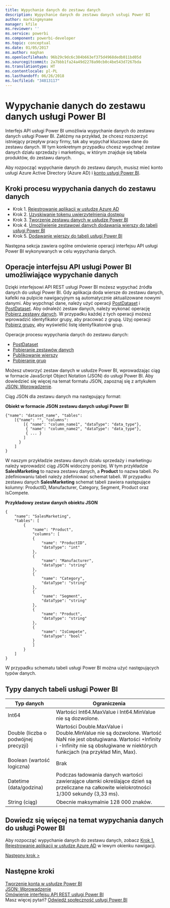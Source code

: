 ```yaml
---
title: Wypychanie danych do zestawu danych
description: Wypychanie danych do zestawu danych usługi Power BI
author: markingmyname
manager: kfile
ms.reviewer: ''
ms.service: powerbi
ms.component: powerbi-developer
ms.topic: conceptual
ms.date: 01/05/2017
ms.author: maghan
ms.openlocfilehash: 96b29c9dc6c384b663ef375d4968dedb011bd05d
ms.sourcegitcommit: 2a7bbb1fa24a49d2278a90cb0c4be543d7267bda
ms.translationtype: HT
ms.contentlocale: pl-PL
ms.lasthandoff: 06/26/2018
ms.locfileid: "34813117"
---
```

# <a name="push-data-into-a-power-bi-dataset"></a>Wypychanie danych do zestawu danych usługi Power BI
Interfejs API usługi Power BI umożliwia wypychanie danych do zestawu danych usługi Power BI. Załóżmy na przykład, że chcesz rozszerzyć istniejący przepływ pracy firmy, tak aby wypychał kluczowe dane do zestawu danych. W tym konkretnym przypadku chcesz wypchnąć zestaw danych działu sprzedaży i marketingu, w którym znajduje się tabela produktów, do zestawu danych.

Aby rozpocząć wypychanie danych do zestawu danych, musisz mieć konto usługi Azure Active Directory (Azure AD) i [konto usługi Power BI](create-an-azure-active-directory-tenant.md).

## <a name="steps-to-push-data-into-a-dataset"></a>Kroki procesu wypychania danych do zestawu danych
* Krok 1. [Rejestrowanie aplikacji w usłudze Azure AD](walkthrough-push-data-register-app-with-azure-ad.md)
* Krok 2. [Uzyskiwanie tokenu uwierzytelnienia dostępu](walkthrough-push-data-get-token.md)
* Krok 3. [Tworzenie zestawu danych w usłudze Power BI](walkthrough-push-data-create-dataset.md)
* Krok 4. [Umożliwienie zestawowi danych dodawania wierszy do tabeli usługi Power BI](walkthrough-push-data-get-datasets.md)
* Krok 5. [Dodawanie wierszy do tabeli usługi Power BI](walkthrough-push-data-add-rows.md)

Następna sekcja zawiera ogólne omówienie operacji interfejsu API usługi Power BI wykonywanych w celu wypychania danych.

## <a name="power-bi-api-operations-to-push-data"></a>Operacje interfejsu API usługi Power BI umożliwiające wypychanie danych
Dzięki interfejsowi API REST usługi Power BI możesz wypychać źródła danych do usługi Power BI. Gdy aplikacja doda wiersze do zestawu danych, kafelki na pulpicie nawigacyjnym są automatycznie aktualizowane nowymi danymi. Aby wypchnąć dane, należy użyć operacji [PostDataset](https://docs.microsoft.com/rest/api/power-bi/pushdatasets) i [PostDataset](https://docs.microsoft.com/rest/api/power-bi/pushdatasets/datasets_postrows). Aby odnaleźć zestaw danych, należy wykonać operację [Pobierz zestawy danych](https://docs.microsoft.com/rest/api/power-bi/datasets/getdatasets). W przypadku każdej z tych operacji możesz wprowadzić identyfikator grupy, aby pracować z grupą. Użyj operacji [Pobierz grupy](https://docs.microsoft.com/rest/api/power-bi/groups/getgroups), aby wyświetlić listę identyfikatorów grup.

Operacje procesu wypychania danych do zestawu danych:

* [PostDataset](https://docs.microsoft.com/rest/api/power-bi/pushdatasets/datasets_postdataset)
* [Pobieranie zestawów danych](https://docs.microsoft.com/rest/api/power-bi/datasets/getdatasets)
* [Publikowanie wierszy](https://docs.microsoft.com/rest/api/power-bi/pushdatasets/datasets_postrows)
* [Pobieranie grup](https://docs.microsoft.com/rest/api/power-bi/groups/getgroups)

Możesz utworzyć zestaw danych w usłudze Power BI, wprowadzając ciąg w formacie JavaScript Object Notation (JSON) do usługi Power BI. Aby dowiedzieć się więcej na temat formatu JSON, zapoznaj się z artykułem [JSON: Wprowadzenie](http://json.org/).

Ciąg JSON dla zestawu danych ma następujący format:

**Obiekt w formacie JSON zestawu danych usługi Power BI**

    {"name": "dataset_name", "tables":
        [{"name": "", "columns":
            [{ "name": "column_name1", "dataType": "data_type"},
             { "name": "column_name2", "dataType": "data_type"},
             { ... }
            ]
          }
        ]
    }

W naszym przykładzie zestawu danych działu sprzedaży i marketingu należy wprowadzić ciąg JSON widoczny poniżej. W tym przykładzie **SalesMarketing** to nazwa zestawu danych, a **Product** to nazwa tabeli. Po zdefiniowaniu tabeli należy zdefiniować schemat tabeli. W przypadku zestawu danych **SalesMarketing** schemat tabeli zawiera następujące kolumny: ProductID, Manufacturer, Category, Segment, Product oraz IsCompete.

**Przykładowy zestaw danych obiektu JSON**

    {
        "name": "SalesMarketing",
        "tables": [
            {
                "name": "Product",
                "columns": [
                {
                    "name": "ProductID",
                    "dataType": "int"
                },
                {
                    "name": "Manufacturer",
                    "dataType": "string"
                },
                {
                    "name": "Category",
                    "dataType": "string"
                },
                {
                    "name": "Segment",
                    "dataType": "string"
                },
                {
                    "name": "Product",
                    "dataType": "string"
                },
                {
                    "name": "IsCompete",
                    "dataType": "bool"
                }
                ]
            }
        ]
    }

W przypadku schematu tabeli usługi Power BI można użyć następujących typów danych.

## <a name="power-bi-table-data-types"></a>Typy danych tabeli usługi Power BI
| **Typ danych** | **Ograniczenia** |
| --- | --- |
| Int64 |Wartości Int64.MaxValue i Int64.MinValue nie są dozwolone. |
| Double (liczba o podwójnej precyzji) |Wartości Double.MaxValue i Double.MinValue nie są dozwolone. Wartość NaN nie jest obsługiwana. Wartości +Infinity i -Infinity nie są obsługiwane w niektórych funkcjach (na przykład Min, Max). |
| Boolean (wartość logiczna) |Brak |
| Datetime (data/godzina) |Podczas ładowania danych wartości zawierające ułamki określające dzień są przeliczane na całkowite wielokrotności 1/300 sekundy (3,33 ms). |
| String (ciąg) |Obecnie maksymalnie 128 000 znaków. |

## <a name="learn-more-about-pushing-data-into-power-bi"></a>Dowiedz się więcej na temat wypychania danych do usługi Power BI
Aby rozpocząć wypychanie danych do zestawu danych, zobacz [Krok 1. Rejestrowanie aplikacji w usłudze Azure AD](walkthrough-push-data-register-app-with-azure-ad.md) w lewym okienku nawigacji.

[Następny krok >](walkthrough-push-data-register-app-with-azure-ad.md)

## <a name="next-steps"></a>Następne kroki
[Tworzenie konta w usłudze Power BI](create-an-azure-active-directory-tenant.md)  
[JSON: Wprowadzenie](http://json.org/)  
[Omówienie interfejsu API REST usługi Power BI](overview-of-power-bi-rest-api.md)  
Masz więcej pytań? [Odwiedź społeczność usługi Power BI](http://community.powerbi.com/)

